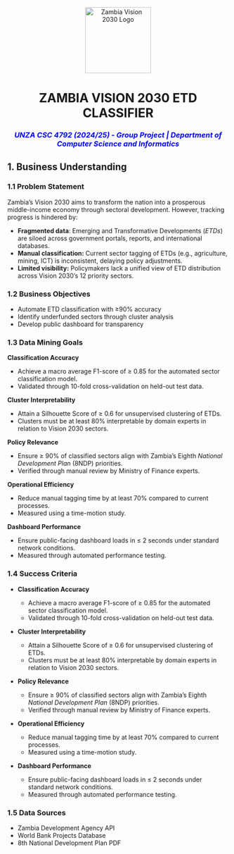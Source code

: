 <div align="center">
  <img src="https://th.bing.com/th/id/OIP.aZt5o1S31YdVKWcrxIBK0gHaKH?w=200&h=200&c=10&o=6&pid=genserp&rm=2" alt="Zambia Vision 2030 Logo" width="150">
  
  <h1>ZAMBIA VISION 2030 ETD CLASSIFIER</h1>
 <h3 style="color:blue;"><i>UNZA CSC 4792 (2024/25) - Group Project | Department of Computer Science and Informatics</i></h3>
</div>

## **1. Business Understanding**

### **1.1 Problem Statement**
Zambia’s Vision 2030 aims to transform the nation into a prosperous middle-income economy through sectoral
development. However, tracking progress is hindered by:
- **Fragmented data**: Emerging and Transformative Developments (*ETDs*) are siloed across
government portals, reports, and international databases.
- **Manual classification:** Current sector tagging of ETDs (e.g., agriculture, mining, ICT) is
inconsistent, delaying policy adjustments.
- **Limited visibility:** Policymakers lack a unified view of ETD distribution across Vision 2030’s 12
priority sectors.

### 1.2 Business Objectives
- Automate ETD classification with ≥90% accuracy
- Identify underfunded sectors through cluster analysis
- Develop public dashboard for transparency

### 1.3 Data Mining Goals

**Classification Accuracy**  
  - Achieve a macro average F1-score of ≥ 0.85 for the automated sector classification model.  
  - Validated through 10-fold cross-validation on held-out test data.  

**Cluster Interpretability**  
  - Attain a Silhouette Score of ≥ 0.6 for unsupervised clustering of ETDs.  
  - Clusters must be at least 80% interpretable by domain experts in relation to Vision 2030 sectors.  

**Policy Relevance**  
  - Ensure ≥ 90% of classified sectors align with Zambia’s Eighth *National Development Plan* (8NDP) priorities.  
  - Verified through manual review by Ministry of Finance experts.  

**Operational Efficiency**  
  - Reduce manual tagging time by at least 70% compared to current processes.  
  - Measured using a time-motion study.  

**Dashboard Performance**  
  - Ensure public-facing dashboard loads in ≤ 2 seconds under standard network conditions.  
  - Measured through automated performance testing.  
  
### 1.4 Success Criteria

- **Classification Accuracy**  
  - Achieve a macro average F1-score of ≥ 0.85 for the automated sector classification model.  
  - Validated through 10-fold cross-validation on held-out test data.  

- **Cluster Interpretability**  
  - Attain a Silhouette Score of ≥ 0.6 for unsupervised clustering of ETDs.  
  - Clusters must be at least 80% interpretable by domain experts in relation to Vision 2030 sectors.  

- **Policy Relevance**  
  - Ensure ≥ 90% of classified sectors align with Zambia’s Eighth *National Development Plan* (8NDP) priorities.  
  - Verified through manual review by Ministry of Finance experts.  

- **Operational Efficiency**  
  - Reduce manual tagging time by at least 70% compared to current processes.  
  - Measured using a time-motion study.  

- **Dashboard Performance**  
  - Ensure public-facing dashboard loads in ≤ 2 seconds under standard network conditions.  
  - Measured through automated performance testing.  

### 1.5 Data Sources
- Zambia Development Agency API
- World Bank Projects Database
- 8th National Development Plan PDF
